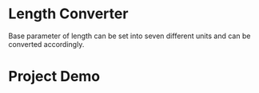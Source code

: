 # Length Converter
Base parameter of length can be set into seven different units and can be converted accordingly.

# Project Demo

